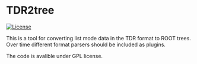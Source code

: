 # TDR2tree
[![License](https://img.shields.io/github/license/vetlewi/TDR2tree.svg)](https://github.com/vetlewi/TDR2tree/blob/master/LICENSE)

This is a tool for converting list mode data in the TDR format to ROOT trees.
Over time different format parsers should be included as plugins.

The code is avalible under GPL license.